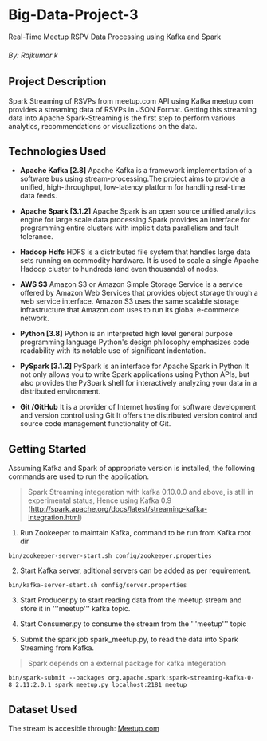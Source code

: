 # Big-Data-Project-3
Real-Time Meetup RSPV Data Processing using Kafka and Spark
###### By: Rajkumar k

## Project Description

Spark Streaming of RSVPs from meetup.com API using Kafka meetup.com provides a streaming data of RSVPs in JSON Format.
Getting this streaming data into Apache Spark-Streaming is the first step to perform various analytics, recommendations or visualizations on the data.

## Technologies Used

* **Apache Kafka [2.8]**
Apache Kafka is a framework implementation of a software bus using stream-processing.The project aims to provide a unified, high-throughput, low-latency platform for handling real-time data feeds.

* **Apache Spark [3.1.2]** 
Apache Spark is an open source unified analytics engine for large scale data
processing Spark provides an interface for programming entire clusters with implicit data parallelism
and fault tolerance.

* **Hadoop Hdfs**
HDFS is a distributed file system that handles large data sets running on commodity hardware. It is used to scale a single Apache Hadoop cluster to hundreds (and even thousands) of nodes. 

* **AWS S3**
Amazon S3 or Amazon Simple Storage Service is a service offered by Amazon Web Services that provides object storage through a web service interface. Amazon S3 uses the same scalable storage infrastructure that Amazon.com uses to run its global e-commerce network.

* **Python [3.8]** 
Python is an interpreted high level general purpose programming language
Python's design philosophy emphasizes code readability with its notable use of significant
indentation.

* **PySpark [3.1.2]** 
PySpark is an interface for Apache Spark in Python It not only allows you to
write Spark applications using Python APIs, but also provides the PySpark shell for interactively
analyzing your data in a distributed environment.

* **Git /GitHub** 
It is a provider of Internet hosting for software development and version control
using Git It offers the distributed version control and source code management functionality of Git.

## Getting Started
   
Assuming Kafka and Spark of appropriate version is installed, the following commands are used to run the application.

> Spark Streaming integeration with kafka 0.10.0.0 and above, is still in experimental status, Hence using Kafka 0.9 (http://spark.apache.org/docs/latest/streaming-kafka-integration.html)

1. Run Zookeeper to maintain Kafka, command to be run from Kafka root dir
```
bin/zookeeper-server-start.sh config/zookeeper.properties
```

2. Start Kafka server, aditional servers can be added as per requirement.
```
bin/kafka-server-start.sh config/server.properties
```

3. Start Producer.py to start reading data from the meetup stream and store it in '''meetup''' kafka topic.

4. Start Consumer.py to consume the stream from the '''meetup''' topic

5. Submit the spark job spark_meetup.py, to read the data into Spark Streaming from Kafka.
> Spark depends on a external package for kafka integeration
```
bin/spark-submit --packages org.apache.spark:spark-streaming-kafka-0-8_2.11:2.0.1 spark_meetup.py localhost:2181 meetup
```

## Dataset Used

 The stream is accesible through: 
 [Meetup.com](http://stream.meetup.com/2/rsvps)
